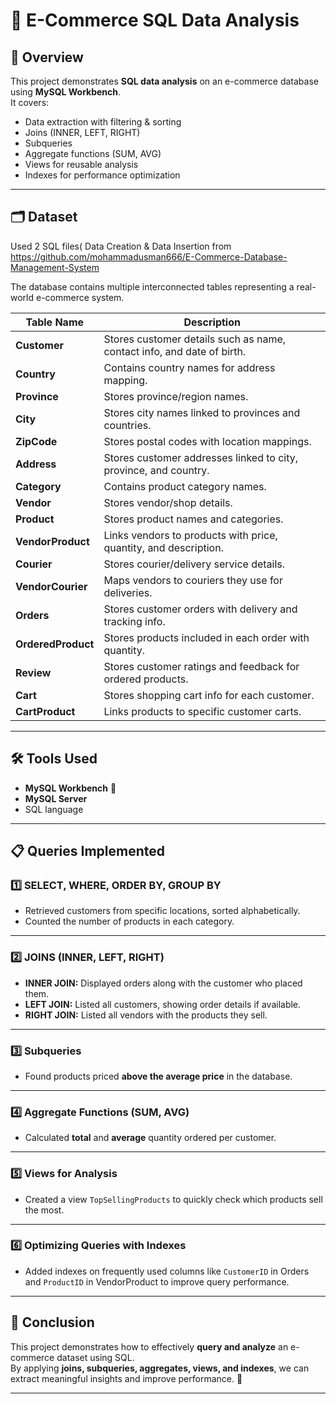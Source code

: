 # 🛒 E-Commerce SQL Data Analysis

## 📌 Overview
This project demonstrates **SQL data analysis** on an e-commerce database using **MySQL Workbench**.  
It covers:
- Data extraction with filtering & sorting
- Joins (INNER, LEFT, RIGHT)
- Subqueries
- Aggregate functions (SUM, AVG)
- Views for reusable analysis
- Indexes for performance optimization

---

## 🗂 Dataset
Used 2 SQL files( Data Creation  & Data Insertion from https://github.com/mohammadusman666/E-Commerce-Database-Management-System 

The database contains multiple interconnected tables representing a real-world e-commerce system.

| Table Name       | Description                                                            |
|------------------|------------------------------------------------------------------------|
| **Customer**     | Stores customer details such as name, contact info, and date of birth. |
| **Country**      | Contains country names for address mapping.                            |
| **Province**     | Stores province/region names.                                          |
| **City**         | Stores city names linked to provinces and countries.                   |
| **ZipCode**      | Stores postal codes with location mappings. |
| **Address**      | Stores customer addresses linked to city, province, and country. |
| **Category**     | Contains product category names. |
| **Vendor**       | Stores vendor/shop details. |
| **Product**      | Stores product names and categories. |
| **VendorProduct**| Links vendors to products with price, quantity, and description. |
| **Courier**      | Stores courier/delivery service details. |
| **VendorCourier**| Maps vendors to couriers they use for deliveries. |
| **Orders**       | Stores customer orders with delivery and tracking info. |
| **OrderedProduct**| Stores products included in each order with quantity. |
| **Review**       | Stores customer ratings and feedback for ordered products. |
| **Cart**         | Stores shopping cart info for each customer. |
| **CartProduct**  | Links products to specific customer carts. |

---

## 🛠 Tools Used
- **MySQL Workbench** 🐬
- **MySQL Server**
- SQL language

---

## 📋 Queries Implemented

### 1️⃣ SELECT, WHERE, ORDER BY, GROUP BY
- Retrieved customers from specific locations, sorted alphabetically.  
- Counted the number of products in each category.

---

### 2️⃣ JOINS (INNER, LEFT, RIGHT)
- **INNER JOIN:** Displayed orders along with the customer who placed them.  
- **LEFT JOIN:** Listed all customers, showing order details if available.  
- **RIGHT JOIN:** Listed all vendors with the products they sell.

---

### 3️⃣ Subqueries
- Found products priced **above the average price** in the database.

---

### 4️⃣ Aggregate Functions (SUM, AVG)
- Calculated **total** and **average** quantity ordered per customer.

---

### 5️⃣ Views for Analysis
- Created a view `TopSellingProducts` to quickly check which products sell the most.

---

### 6️⃣ Optimizing Queries with Indexes
- Added indexes on frequently used columns like `CustomerID` in Orders and `ProductID` in VendorProduct to improve query performance.

---


## 📢 Conclusion
This project demonstrates how to effectively **query and analyze** an e-commerce dataset using SQL.  
By applying **joins, subqueries, aggregates, views, and indexes**, we can extract meaningful insights and improve performance. 🚀

---
